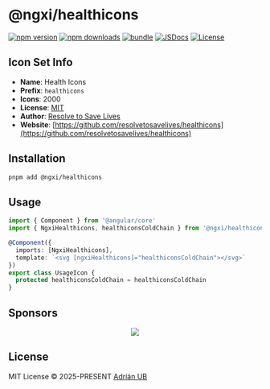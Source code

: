 # @ngxi/healthicons

[![npm version][npm-version-src]][npm-version-href]
[![npm downloads][npm-downloads-src]][npm-downloads-href]
[![bundle][bundle-src]][bundle-href]
[![JSDocs][jsdocs-src]][jsdocs-href]
[![License][license-src]][license-href]

## Icon Set Info

- **Name**: Health Icons
- **Prefix**: `healthicons`
- **Icons**: 2000
- **License**: [MIT](https://github.com/resolvetosavelives/healthicons/blob/main/LICENSE)
- **Author**: [Resolve to Save Lives](https://github.com/resolvetosavelives/healthicons)
- **Website**: [https://github.com/resolvetosavelives/healthicons](https://github.com/resolvetosavelives/healthicons)

## Installation

```sh
pnpm add @ngxi/healthicons
```

## Usage

```ts
import { Component } from '@angular/core'
import { NgxiHealthicons, healthiconsColdChain } from '@ngxi/healthicons'

@Component({
  imports: [NgxiHealthicons],
  template: `<svg [ngxiHealthicons]="healthiconsColdChain"></svg>`
})
export class UsageIcon {
  protected healthiconsColdChain = healthiconsColdChain
}
```

## Sponsors

<p align="center">
  <a href="https://cdn.jsdelivr.net/gh/adrian-ub/static/sponsors.svg">
    <img src='https://cdn.jsdelivr.net/gh/adrian-ub/static/sponsors.svg'/>
  </a>
</p>

## License

MIT License © 2025-PRESENT [Adrián UB](https://github.com/adrian-ub)

<!-- Badges -->

[npm-version-src]: https://img.shields.io/npm/v/@ngxi/healthicons?style=flat&colorA=080f12&colorB=1fa669
[npm-version-href]: https://npmjs.com/package/@ngxi/healthicons
[npm-downloads-src]: https://img.shields.io/npm/dm/@ngxi/healthicons?style=flat&colorA=080f12&colorB=1fa669
[npm-downloads-href]: https://npmjs.com/package/@ngxi/healthicons
[bundle-src]: https://img.shields.io/bundlephobia/minzip/@ngxi/healthicons?style=flat&colorA=080f12&colorB=1fa669&label=minzip
[bundle-href]: https://bundlephobia.com/result?p=@ngxi/healthicons
[license-src]: https://img.shields.io/npm/l/@ngxi/healthicons?style=flat&colorA=080f12&colorB=1fa669
[license-href]: https://github.com/adrian-ub/ngxi/blob/main/LICENSE
[jsdocs-src]: https://img.shields.io/badge/jsdocs-reference-080f12?style=flat&colorA=080f12&colorB=1fa669
[jsdocs-href]: https://www.jsdocs.io/package/@ngxi/healthicons
